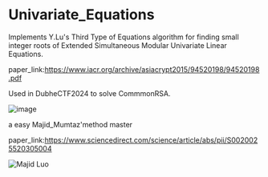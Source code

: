 # Univariate_Equations
Implements Y.Lu's Third Type of Equations algorithm for finding small integer roots of Extended Simultaneous Modular Univariate Linear Equations.

paper_link:https://www.iacr.org/archive/asiacrypt2015/94520198/94520198.pdf

Used in DubheCTF2024 to solve CommmonRSA.

![image](https://github.com/zarismine/Univariate_Equations/assets/90366333/7c264b02-11f7-4a76-a171-aa92bfeab5d9)

a easy Majid_Mumtaz'method master

paper_link:https://www.sciencedirect.com/science/article/abs/pii/S0020025520305004

![Majid Luo](https://github.com/zarismine/Univariate_Equations/blob/main/Majid_Luo.sage)
